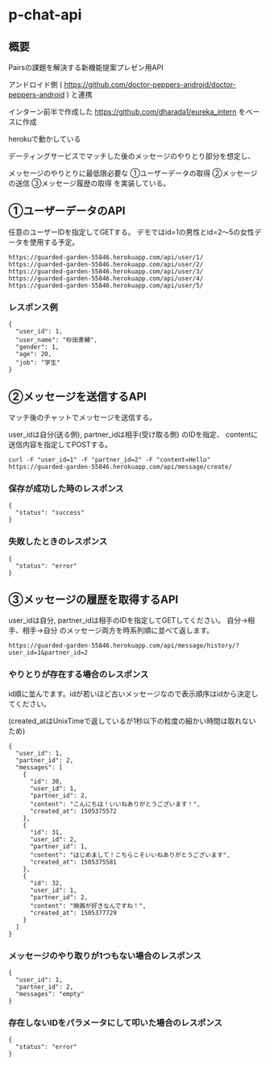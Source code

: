 # p-chat-api

## 概要

Pairsの課題を解決する新機能提案プレゼン用API

アンドロイド側 ( https://github.com/doctor-peppers-android/doctor-peppers-android ) と連携

インターン前半で作成した https://github.com/dharada1/eureka_intern をベースに作成

herokuで動かしている

デーティングサービスでマッチした後のメッセージのやりとり部分を想定し、

メッセージのやりとりに最低限必要な ①ユーザーデータの取得 ②メッセージの送信 ③メッセージ履歴の取得 を実装している。

## ①ユーザーデータのAPI

任意のユーザーIDを指定してGETする。
デモではid=1の男性とid=2〜5の女性データを使用する予定。

~~~
https://guarded-garden-55846.herokuapp.com/api/user/1/
https://guarded-garden-55846.herokuapp.com/api/user/2/
https://guarded-garden-55846.herokuapp.com/api/user/3/
https://guarded-garden-55846.herokuapp.com/api/user/4/
https://guarded-garden-55846.herokuapp.com/api/user/5/
~~~

### レスポンス例

~~~
{
  "user_id": 1,
  "user_name": "砂田勇輔",
  "gender": 1,
  "age": 20,
  "job": "学生"
}
~~~

## ②メッセージを送信するAPI

マッチ後のチャットでメッセージを送信する。

user_idは自分(送る側), partner_idは相手(受け取る側) のIDを指定、
contentに送信内容を指定してPOSTする。

~~~
curl -F "user_id=1" -F "partner_id=2" -F "content=Hello" https://guarded-garden-55846.herokuapp.com/api/message/create/
~~~

### 保存が成功した時のレスポンス

~~~
{
  "status": "success"
}
~~~

### 失敗したときのレスポンス

~~~
{
  "status": "error"
}
~~~

## ③メッセージの履歴を取得するAPI

user_idは自分, partner_idは相手のIDを指定してGETしてください。
自分->相手、相手->自分 のメッセージ両方を時系列順に並べて返します。

~~~
https://guarded-garden-55846.herokuapp.com/api/message/history/?user_id=1&partner_id=2
~~~

### やりとりが存在する場合のレスポンス

id順に並んでます。idが若いほど古いメッセージなので表示順序はidから決定してください。

(created_atはUnixTimeで返しているが1秒以下の粒度の細かい時間は取れないため)

~~~
{
  "user_id": 1,
  "partner_id": 2,
  "messages": [
    {
      "id": 30,
      "user_id": 1,
      "partner_id": 2,
      "content": "こんにちは！いいねありがとうございます！",
      "created_at": 1505375572
    },
    {
      "id": 31,
      "user_id": 2,
      "partner_id": 1,
      "content": "はじめまして！こちらこそいいねありがとうございます",
      "created_at": 1505375581
    },
    {
      "id": 32,
      "user_id": 1,
      "partner_id": 2,
      "content": "映画が好きなんですね！",
      "created_at": 1505377729
    }
  ]
}
~~~

### メッセージのやり取りが1つもない場合のレスポンス

~~~
{
  "user_id": 1,
  "partner_id": 2,
  "messages": "empty"
}
~~~

### 存在しないIDをパラメータにして叩いた場合のレスポンス

~~~
{
  "status": "error"
}
~~~
